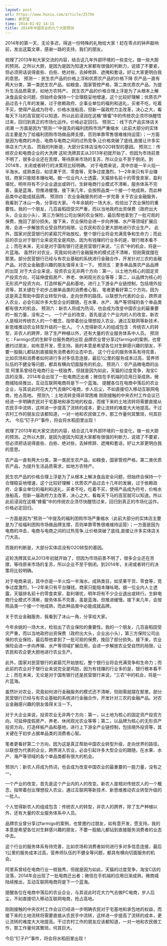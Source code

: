 ```yaml
---
layout: post
url: https://www.huxiu.com/article/25756
name: 新农堂
time: 2014-01-02 14:15
title: 2014年中国农业的九个大胆预测
---
```

2014年的第一天，无论多迟，得送一份特殊的礼物给大家！赶在零点的钟声敲响前，发出这篇文章，感谢一路的支持，我们的朋友。

梳理了2013年和大家交流的内容，结合这几年外部环境的一些变化，做一些大胆的预测。之所以大胆，是因为是因为知道大家都有很强的判断力，说错了不要紧，但必须把话说得直些、白些、绝对些，去掉修辞、遮掩和套话，好让大家更明白我的意思。 预测一：民生农产品的价格上浮和优质农产品的价格下降 农产品一直有两大分类，第一类民生农产品，如粮食，国家管控严格，第二类优质农产品，为提升生活品质需求，如地方农特产。 民生农产品的价格合理上浮是为了从根本上解决食品安全问题，但始终会保持一个合理稳妥地增速，这个比较好理解；优质农产品过去十几年的发展，过于依赖政府、企事业单位的福利和送礼，买者不吃，吃着不买，使得产品成为符号，价格水涨船高，但新一届政府力主改革，决心之大，看每天下马的高官就可以知道。所以此前浸润在这桶“蜂蜜“中的传统农企须尽快醒悟过来，回归到真正的市场化运作。价格必定回归。 预测二：线下农产品实体店关闭潮 一方面是因为“预测一”中提及的福利团购市场严重缩水（此前大部分的实体店主要是为了给福利团购市场做品牌支撑，否则单靠零售很难维持运营）；一方面是因为电商的冲击，电商与电商之间的过热竞争,让价格突破了底线,直接让许多实体店关门大吉。 而我的判断是，大部分实体店没有O2O转型的基因。 预测三：传统农企和电商企业的大洗牌 这轮洗牌其实从2013年初就开始了，但因为市场前景不明了，很多企业还在苦撑，等待原来市场的复苏，所以企业不至于倒闭。到2014年，关闭或者转行的决策将比较明确。 对于电商来说，其中亦是一半火焰一半海水。成熟类目，如坚果干货、零食等，竞争过度激烈，1—2年来只有平台赚钱，商家只能赔本赚吆喝。据一位业内人士透露，天猫排名前十的零食卖家，盈利堪忧，明年将有不少企业退出或转行。生鲜电商行业模式不清晰，服务体系不完善，虽是蓝海，但推进缓慢。接下来几年，会按照品类一个接一个地成熟，而此种品类中必能成就品牌。 预测四：农业金融服务的进一步完善 关于农业金融服务，我看到了冰山一角，分享给大家。 今年余姚的一场大水，检验出了农业保险的重要性。我的一个朋友，几百亩稻田受灾严重，而以当地政府出资保费（政府出大头，企业出小头），第三方保险公司出保的农业保险，最后帮他拿到了一批可观的保费，挽回了部分损失。接下来，农业保险会进一步向养殖、水产等领域扩展应用，会进一步解放农业受自然的局限，让农民和农企更大胆地进行农业生产。 此外，国家对民营银行的紧箍咒开始放松，整个银行业将会充满竞争和生命力；而此前的农业对于银行业来说完全是鸡肋，因为有钱赚的行业多的是，银行根本看不上；而在未来，无论是对于国有银行还是民营银行来说，“三农”中的机会，将是一片蓝海。 虽然针对农业，究竟如何进行金融服务的模式还不清晰，但刚需就摆在那里。部分民营银行已经与有农业基础的系统进行金融合作，开发针对三农的金融产品。对农业金融感兴趣的朋友值得关注一下。 预测五：更多单品类农产品品牌的出现 对于大企业来说，投资农业无非两个方向：第一，以土地为核心的固定资产投资方向，可延伸度假房产、养老、休闲观光农业等等；第二，以品牌为核心的无形资产投资方向，打造样板产品和基地，进行上下游全产业链控制，包括境外投资等，其关键在于初步占据单品类的消费者心智。 笔者更看好第二个方向，因为这是真正帮助中国农业转型升级，走向世界的路径。以联想为代表的企业，跨界进入农业，必会引起许多大型企业的跟随，在水果、水产、海产等领域的各个单品类都有很大的机会。 预测六：新农人将成为热词，也会成为改变中国农业的最重要的一股力量，没有之一。 一个产业的改变，首先是这个产业内的人的改变。新农人是相对传统农人的一个概念，指带着创业理想投入农业，通过互联网等新技术、新思维推动农业转型升级的一批人。 个人觉得新农人的组成包含：传统农人的转型，非农人的跨界，除了生产种植以外，还有大量的农业服务体系中人员。 预测七：Farmigo式的生鲜平台服务商的出现 品牌农业曾分享过farmigo的案例，也曾邀约过朋友，如有意开发，愿支持。我的本意是希望各位对生鲜感兴趣的朋友，不要一股脑儿都钻到直接服务消费者的业态中去。 这个行业的服务体系有待完善，比如农场和消费者如何进行多对多信息连接，最后1公里的服务成本过高，营养师队伍的不健全等问题，都具有横向切面服务的机会。 预测八：农产品微电商的出现 阿里系曾经在电商行业一枝独秀，但就是因为如此，天猫的过度竞争，淘宝C店的没落，2014年会出现了一批电商迁出者；微信在手机端的应用日渐成熟，微商城陆续推出，互动互联网电商将是下一个蓝海。 提醒各位在电商中落后的农业企业，与其说此时花大力气去做PC电商，步人后尘，不如直接切入移动互联网电商，抢占高地。 预测九：土地流转变得非常困难 刚刚接触的中央农村工作会议已经进一步明确农民对于宅基地和承包地的权益，而接下来的土地流转将需要直接从农民手中流转，这样进一步提高了流转的成本，更让流转的难度大大地提高。干过农村工作的朋友应该都知道，一对一地和农民做工作，那工作量何其繁琐，何其巨大。 今后“钉子户”事件，将会将水稻田里出现！

梳理了2013年和大家交流的内容，结合这几年外部环境的一些变化，做一些大胆的预测。之所以大胆，是因为是因为知道大家都有很强的判断力，说错了不要紧，但必须把话说得直些、白些、绝对些，去掉修辞、遮掩和套话，好让大家更明白我的意思。

农产品一直有两大分类，第一类民生农产品，如粮食，国家管控严格，第二类优质农产品，为提升生活品质需求，如地方农特产。

民生农产品的价格合理上浮是为了从根本上解决食品安全问题，但始终会保持一个合理稳妥地增速，这个比较好理解；优质农产品过去十几年的发展，过于依赖政府、企事业单位的福利和送礼，买者不吃，吃着不买，使得产品成为符号，价格水涨船高，但新一届政府力主改革，决心之大，看每天下马的高官就可以知道。所以此前浸润在这桶“蜂蜜“中的传统农企须尽快醒悟过来，回归到真正的市场化运作。价格必定回归。

一方面是因为“预测一”中提及的福利团购市场严重缩水（此前大部分的实体店主要是为了给福利团购市场做品牌支撑，否则单靠零售很难维持运营）；一方面是因为电商的冲击，电商与电商之间的过热竞争,让价格突破了底线,直接让许多实体店关门大吉。

而我的判断是，大部分实体店没有O2O转型的基因。

这轮洗牌其实从2013年初就开始了，但因为市场前景不明了，很多企业还在苦撑，等待原来市场的复苏，所以企业不至于倒闭。到2014年，关闭或者转行的决策将比较明确。

对于电商来说，其中亦是一半火焰一半海水。成熟类目，如坚果干货、零食等，竞争过度激烈，1—2年来只有平台赚钱，商家只能赔本赚吆喝。据一位业内人士透露，天猫排名前十的零食卖家，盈利堪忧，明年将有不少企业退出或转行。生鲜电商行业模式不清晰，服务体系不完善，虽是蓝海，但推进缓慢。接下来几年，会按照品类一个接一个地成熟，而此种品类中必能成就品牌。

关于农业金融服务，我看到了冰山一角，分享给大家。

今年余姚的一场大水，检验出了农业保险的重要性。我的一个朋友，几百亩稻田受灾严重，而以当地政府出资保费（政府出大头，企业出小头），第三方保险公司出保的农业保险，最后帮他拿到了一批可观的保费，挽回了部分损失。接下来，农业保险会进一步向养殖、水产等领域扩展应用，会进一步解放农业受自然的局限，让农民和农企更大胆地进行农业生产。

此外，国家对民营银行的紧箍咒开始放松，整个银行业将会充满竞争和生命力；而此前的农业对于银行业来说完全是鸡肋，因为有钱赚的行业多的是，银行根本看不上；而在未来，无论是对于国有银行还是民营银行来说，“三农”中的机会，将是一片蓝海。

虽然针对农业，究竟如何进行金融服务的模式还不清晰，但刚需就摆在那里。部分民营银行已经与有农业基础的系统进行金融合作，开发针对三农的金融产品。对农业金融感兴趣的朋友值得关注一下。

对于大企业来说，投资农业无非两个方向：第一，以土地为核心的固定资产投资方向，可延伸度假房产、养老、休闲观光农业等等；第二，以品牌为核心的无形资产投资方向，打造样板产品和基地，进行上下游全产业链控制，包括境外投资等，其关键在于初步占据单品类的消费者心智。

笔者更看好第二个方向，因为这是真正帮助中国农业转型升级，走向世界的路径。以联想为代表的企业，跨界进入农业，必会引起许多大型企业的跟随，在水果、水产、海产等领域的各个单品类都有很大的机会。

预测六：新农人将成为热词，也会成为改变中国农业的最重要的一股力量，没有之一。

一个产业的改变，首先是这个产业内的人的改变。新农人是相对传统农人的一个概念，指带着创业理想投入农业，通过互联网等新技术、新思维推动农业转型升级的一批人。

个人觉得新农人的组成包含：传统农人的转型，非农人的跨界，除了生产种植以外，还有大量的农业服务体系中人员。

品牌农业曾分享过farmigo的案例，也曾邀约过朋友，如有意开发，愿支持。我的本意是希望各位对生鲜感兴趣的朋友，不要一股脑儿都钻到直接服务消费者的业态中去。

这个行业的服务体系有待完善，比如农场和消费者如何进行多对多信息连接，最后1公里的服务成本过高，营养师队伍的不健全等问题，都具有横向切面服务的机会。

阿里系曾经在电商行业一枝独秀，但就是因为如此，天猫的过度竞争，淘宝C店的没落，2014年会出现了一批电商迁出者；微信在手机端的应用日渐成熟，微商城陆续推出，互动互联网电商将是下一个蓝海。

提醒各位在电商中落后的农业企业，与其说此时花大力气去做PC电商，步人后尘，不如直接切入移动互联网电商，抢占高地。

刚刚接触的中央农村工作会议已经进一步明确农民对于宅基地和承包地的权益，而接下来的土地流转将需要直接从农民手中流转，这样进一步提高了流转的成本，更让流转的难度大大地提高。干过农村工作的朋友应该都知道，一对一地和农民做工作，那工作量何其繁琐，何其巨大。

今后“钉子户”事件，将会将水稻田里出现！

